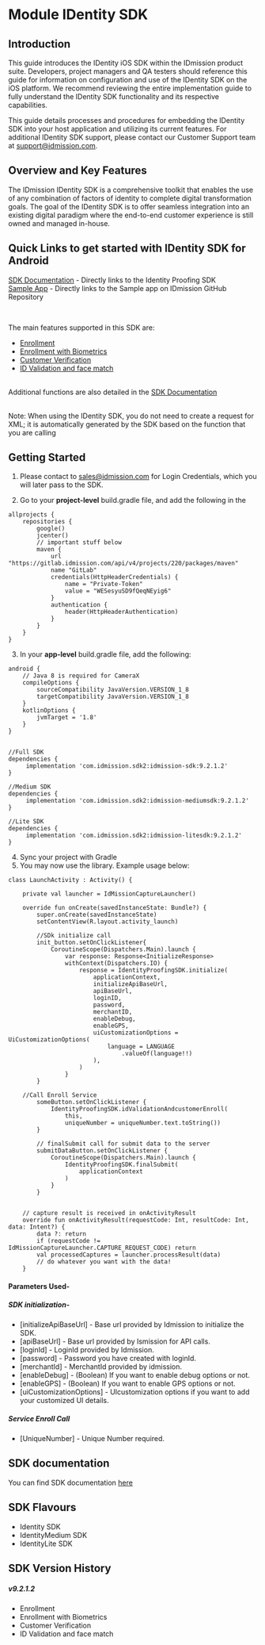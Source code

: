 # Module IDentity SDK

## Introduction

This guide introduces the IDentity iOS SDK within the IDmission product suite. Developers, project managers and QA testers should reference this guide for information on configuration and use of the IDentity SDK on the iOS platform. We recommend reviewing the entire implementation guide to fully understand the IDentity SDK functionality and its respective capabilities.

This guide details processes and procedures for embedding the IDentity SDK into your host application and utilizing its current features. For additional IDentity SDK support, please contact our Customer Support team at support@idmission.com.


## Overview and Key Features

The IDmission IDentity SDK is a comprehensive toolkit that enables the use of any combination of factors of identity to complete digital transformation goals. The goal of the IDentity SDK is to offer seamless integration into an existing digital paradigm where the end-to-end customer experience is still owned and managed in-house.

## Quick Links to get started with IDentity SDK for Android
[SDK Documentation](https://lab-api.idmission.com/Android-IDentity-SDK/-i-dentity%20-s-d-k/com.idmission.identityproofing/-identity-proofing-s-d-k/index.html) - Directly links to the Identity Proofing SDK
<br/>
[Sample App](https://github.com/Idmission-LLC/Sdk2SampleDemo) - Directly links to the Sample app on IDmission GitHub Repository


<br/>

The main features supported in this SDK are:
<br/>
- [Enrollment](https://lab-api.idmission.com/Android-IDentity-SDK/-i-dentity%20-s-d-k/com.idmission.identityproofing/-identity-proofing-s-d-k/id-validation-andcustomer-enroll.html)<br/>
- [Enrollment with Biometrics](https://lab-api.idmission.com/Android-IDentity-SDK/-i-dentity%20-s-d-k/com.idmission.identityproofing/-identity-proofing-s-d-k/customer-enroll-biometrics.html)<br/>
- [Customer Verification](https://lab-api.idmission.com/Android-IDentity-SDK/-i-dentity%20-s-d-k/com.idmission.identityproofing/-identity-proofing-s-d-k/customer-verification.html)<br/>
- [ID Validation and face match](https://lab-api.idmission.com/Android-IDentity-SDK/-i-dentity%20-s-d-k/com.idmission.identityproofing/-identity-proofing-s-d-k/id-validation-and-match-face.html)<br/><br/>

Additional functions are also detailed in the [SDK Documentation](https://lab-api.idmission.com/Android-IDentity-SDK/-i-dentity%20-s-d-k/com.idmission.identityproofing/-identity-proofing-s-d-k/index.html)


<br/>
Note: When using the IDentity SDK, you do not need to create a request for XML; it is automatically generated by the SDK based on the function that you are calling


## Getting Started

1. Please contact to sales@idmission.com for Login Credentials, which you will later pass to the SDK.

2. Go to your **project-level** build.gradle file, and add the following in the
```
allprojects {  
    repositories {  
        google()  
        jcenter()  
        // important stuff below  
        maven {
            url "https://gitlab.idmission.com/api/v4/projects/220/packages/maven"
            name "GitLab"
            credentials(HttpHeaderCredentials) {
                name = "Private-Token"
                value = "WESesyuSD9fQeqNEyig6"
            }
            authentication {
                header(HttpHeaderAuthentication)
            }
        }
    }  
}
```


3.	In your **app-level** build.gradle file, add the following:
```
android {  
    // Java 8 is required for CameraX  
    compileOptions {  
        sourceCompatibility JavaVersion.VERSION_1_8  
        targetCompatibility JavaVersion.VERSION_1_8  
    }  
    kotlinOptions {  
        jvmTarget = '1.8'  
    }  
}


//Full SDK
dependencies {  
     implementation 'com.idmission.sdk2:idmission-sdk:9.2.1.2' 
}

//Medium SDK
dependencies {  
     implementation 'com.idmission.sdk2:idmission-mediumsdk:9.2.1.2'   
}

//Lite SDK
dependencies {  
     implementation 'com.idmission.sdk2:idmission-litesdk:9.2.1.2'   
}
```

4. Sync your project with Gradle
5. You may now use the library. Example usage below:
```
class LaunchActivity : Activity() {    

    private val launcher = IdMissionCaptureLauncher()    
    
    override fun onCreate(savedInstanceState: Bundle?) {  
        super.onCreate(savedInstanceState)  
        setContentView(R.layout.activity_launch)
        
        //SDk initialize call
        init_button.setOnClickListener{
            CoroutineScope(Dispatchers.Main).launch {
                var response: Response<InitializeResponse>
                withContext(Dispatchers.IO) {
                    response = IdentityProofingSDK.initialize(
                        applicationContext,
                        initializeApiBaseUrl, 
                        apiBaseUrl, 
                        loginID,
                        password,
                        merchantID,
                        enableDebug,
                        enableGPS,
                        uiCustomizationOptions = UiCustomizationOptions(
                            language = LANGUAGE
                                .valueOf(language!!)
                        ),
                    )
                }
        }
        
    //Call Enroll Service 
        someButton.setOnClickListener {
            IdentityProofingSDK.idValidationAndcustomerEnroll(
                this,
                uniqueNumber = uniqueNumber.text.toString()) 
        }  
        
        // finalSubmit call for submit data to the server
        submitDataButton.setOnClickListener {
            CoroutineScope(Dispatchers.Main).launch {
                IdentityProofingSDK.finalSubmit(
                    applicationContext
                )
            }
        }  
     

    // capture result is received in onActivityResult    
    override fun onActivityResult(requestCode: Int, resultCode: Int, data: Intent?) {  
        data ?: return  
        if (requestCode != IdMissionCaptureLauncher.CAPTURE_REQUEST_CODE) return  
        val processedCaptures = launcher.processResult(data)  
        // do whatever you want with the data!  
    } 
```

#### Parameters Used-

#####  SDK initialization-

- [initializeApiBaseUrl] - Base url provided by Idmission to initialize the SDK.
- [apiBaseUrl] - Base url provided by Ismission for API calls.
- [loginId] - LoginId provided by Idmission.
- [password] - Password you have created with loginId.
- [merchantId] - MerchantId provided by idmission.
- [enableDebug] - (Boolean) If you want to enable debug options or not.
- [enableGPS] - (Boolean) If you want to enable GPS options or not.
- [uiCustomizationOptions] - UIcustomization options if you want to add your customized UI details.

##### Service Enroll Call

- [UniqueNumber] - Unique Number required.

## SDK documentation

You can find SDK documentation [here](https://lab-api.idmission.com/Android-IDentity-SDK/-i-dentity%20-s-d-k/com.idmission.identityproofing/-identity-proofing-s-d-k/index.html)

## SDK Flavours
- Identity SDK
- IdentityMedium SDK
- IdentityLite SDK

## SDK Version History
##### v9.2.1.2
* Enrollment
* Enrollment with Biometrics
* Customer Verification
* ID Validation and face match


```
